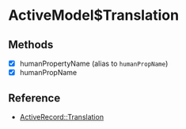 # ActiveModel$Translation

## Methods

- [x] humanPropertyName (alias to `humanPropName`)
- [x] humanPropName

## Reference

- [ActiveRecord::Translation](https://api.rubyonrails.org/classes/ActiveModel/Translation.html)
